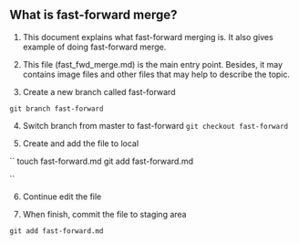## What is fast-forward merge?

1. This document explains what fast-forward merging is. It also gives 
example of doing fast-forward merge. 

2. This file (fast_fwd_merge.md) is the main entry point. Besides, it
may contains image files and other files that may help to describe the 
topic. 

3. Create a new branch called fast-forward

``
git branch fast-forward
``

4. Switch branch from master to fast-forward
``
git checkout fast-forward
``

5. Create and add the file to local

``
touch fast-forward.md 
git add fast-forward.md 

``

6. Continue edit the file 

7. When finish, commit the file to staging area 

``
git add fast-forward.md 
``

